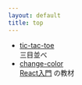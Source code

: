 ```yaml
---
layout: default
title: top
---
```


- [tic-tac-toe](tic-tac-toe)  
三目並べ
- [change-color](change-color)  
[React入門](https://prog-g.github.io/2018/04/29/React%E5%85%A5%E9%96%80.html) の教材
